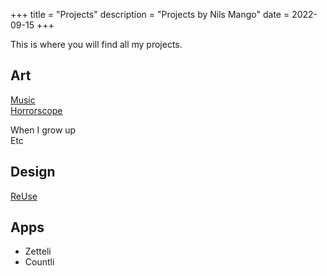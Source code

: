 +++
title = "Projects"
description = "Projects by Nils Mango"
date = 2022-09-15
+++

This is where you will find all my projects.

## Art
[Music](/music)  
[Horrorscope](/horrorscope)

When I grow up  
 Etc  

## Design
[ReUse](/reuse)

## Apps
- Zetteli
- Countli
